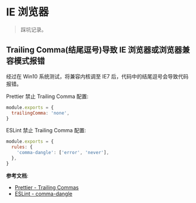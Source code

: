 # IE 浏览器

> 踩坑记录。

## Trailing Comma(结尾逗号)导致 IE 浏览器或浏览器兼容模式报错

经过在 Win10 系统测试，将兼容内核调至 IE7 后，代码中的结尾逗号会导致代码报错。

Prettier 禁止 Trailing Comma 配置:

```js
module.exports = {
  trailingComma: 'none',
}
```

ESLint 禁止 Trailing Comma 配置:

```js
module.exports = {
  rules: {
    'comma-dangle': ['error', 'never'],
  },
}
```

**参考文档**:

- [Prettier - Trailing Commas](https://prettier.io/docs/en/options.html#trailing-commas)
- [ESLint - comma-dangle](https://eslint.org/docs/latest/rules/comma-dangle)
